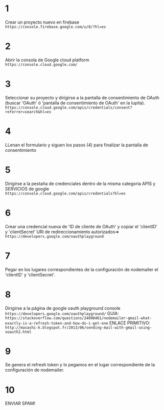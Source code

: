 # 1
Crear un proyecto nuevo en firebase
`https://console.firebase.google.com/u/0/?hl=es`

# 2
Abrir la consola de Google cloud platform
`https://console.cloud.google.com/`

# 3
Seleccionar su proyecto y dirigirse a la pantalla de consentimiento de OAuth (buscar 'OAuth' ó 'pantalla de consentimiento de OAuth' en la lupita).
`https://console.cloud.google.com/apis/credentials/consent?referrer=search&hl=es`

# 4
LLenan el formulario y siguen los pasos (4) para finalizar la pantalla de consentimiento

# 5
Dirigirse a la pestaña de credenciales dentro de la misma categoria APIS y SERVICIOS de google
`https://console.cloud.google.com/apis/credentials?hl=es`

# 6
Crear una credencial nueva de 'ID de cliente de OAuth' y copiar el 'clientID' y 'clientSecret'
URI de redireccionamiento autorizados=> `https://developers.google.com/oauthplayground`

# 7
Pegar en los lugares correspondientes de la configuración de nodemailer el 'clientID' y 'clientSecret'.

# 8
Dirigirse a la página de google oauth playground console
`https://developers.google.com/oauthplayground/`
GUIA: `https://stackoverflow.com/questions/24098461/nodemailer-gmail-what-exactly-is-a-refresh-token-and-how-do-i-get-one`
ENLACE PRIMITIVO: `http://masashi-k.blogspot.fr/2013/06/sending-mail-with-gmail-using-xoauth2.html`

# 9
Se genera el refresh token y lo pegamos en el lugar correspondiente de la configuración de nodemailer.

# 10
ENVIAR SPAM!
